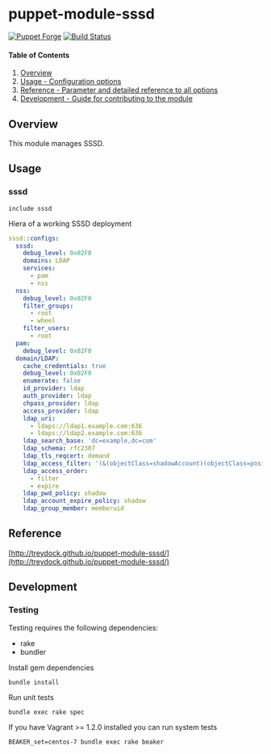 # puppet-module-sssd

[![Puppet Forge](http://img.shields.io/puppetforge/v/treydock/sssd.svg)](https://forge.puppetlabs.com/treydock/sssd)
[![Build Status](https://travis-ci.org/treydock/puppet-module-sssd.png)](https://travis-ci.org/treydock/puppet-module-sssd)

#### Table of Contents

1. [Overview](#overview)
2. [Usage - Configuration options](#usage)
3. [Reference - Parameter and detailed reference to all options](#reference)
4. [Development - Guide for contributing to the module](#development)

## Overview

This module manages SSSD.

## Usage

### sssd

```puppet
include sssd
```

Hiera of a working SSSD deployment

```yaml
sssd::configs:
  sssd:
    debug_level: 0x02F0
    domains: LDAP
    services:
      - pam
      - nss
  nss:
    debug_level: 0x02F0
    filter_groups:
      - root
      - wheel
    filter_users:
      - root
  pam:
    debug_level: 0x02F0
  domain/LDAP:
    cache_credentials: true
    debug_level: 0x02F0
    enumerate: false
    id_provider: ldap
    auth_provider: ldap
    chpass_provider: ldap
    access_provider: ldap
    ldap_uri:
      - ldaps://ldap1.example.com:636
      - ldaps://ldap2.example.com:636
    ldap_search_base: 'dc=example,dc=com'
    ldap_schema: rfc2307
    ldap_tls_reqcert: demand
    ldap_access_filter: '(&(objectClass=shadowAccount)(objectClass=posixAccount))'
    ldap_access_order:
      - filter
      - expire
    ldap_pwd_policy: shadow
    ldap_account_expire_policy: shadow
    ldap_group_member: memberuid
```

## Reference

[http://treydock.github.io/puppet-module-sssd/](http://treydock.github.io/puppet-module-sssd/)

## Development

### Testing

Testing requires the following dependencies:

* rake
* bundler

Install gem dependencies

    bundle install

Run unit tests

    bundle exec rake spec

If you have Vagrant >= 1.2.0 installed you can run system tests

    BEAKER_set=centos-7 bundle exec rake beaker
